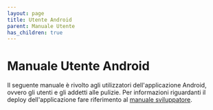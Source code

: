 ```yaml
---
layout: page
title: Utente Android
parent: Manuale Utente
has_children: true
---
```


# Manuale Utente Android
Il seguente manuale è rivolto agli utilizzatori dell'applicazione Android, ovvero gli utenti e gli addetti alle pulizie. 
Per informazioni riguardanti il deploy dell'applicazione fare riferimento al [manuale sviluppatore](/manutentore/android).
